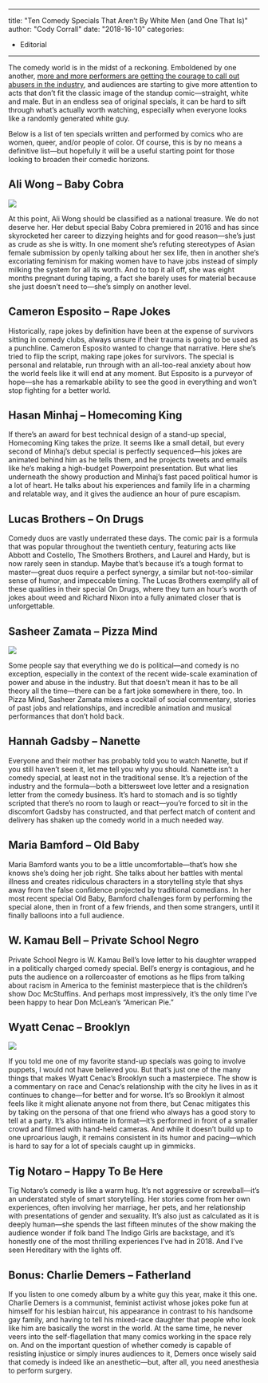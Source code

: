 
---
title: "Ten Comedy Specials That Aren’t By White Men (and One That Is)"
author: "Cody Corrall"
date: "2018-16-10"
categories:
- Editorial
---

The comedy world is in the midst of a reckoning. Emboldened by one another, [more and more performers are getting the courage to call out abusers in the industry](https://www.huffingtonpost.com/entry/louis-ck-comeback-female-comedians-respond_us_5b85892be4b0cf7b002f9391), and audiences are starting to give more attention to acts that don’t fit the classic image of the standup comic—straight, white and male. But in an endless sea of original specials, it can be hard to sift through what’s actually worth watching, especially when everyone looks like a randomly generated white guy.

Below is a list of ten specials written and performed by comics who are women, queer, and/or people of color. Of course, this is by no means a definitive list—but hopefully it will be a useful starting point for those looking to broaden their comedic horizons.

## Ali Wong &#8211; Baby Cobra

![](https://i1.wp.com/vrvblog.co/wp-content/uploads/2018/10/Screen-Shot-2018-10-14-at-10.57.02-AM-1024x642.png?resize=1024%2C642&#038;ssl=1)

At this point, Ali Wong should be classified as a national treasure. We do not deserve her. Her debut special Baby Cobra premiered in 2016 and has since skyrocketed her career to dizzying heights and for good reason—she’s just as crude as she is witty. In one moment she’s refuting stereotypes of Asian female submission by openly talking about her sex life, then in another she’s excoriating feminism for making women have to have jobs instead of simply milking the system for all its worth. And to top it all off, she was eight months pregnant during taping, a fact she barely uses for material because she just doesn’t need to—she’s simply on another level.

## Cameron Esposito &#8211; Rape Jokes

Historically, rape jokes by definition have been at the expense of survivors sitting in comedy clubs, always unsure if their trauma is going to be used as a punchline. Cameron Esposito wanted to change that narrative. Here she’s tried to flip the script, making rape jokes for survivors. The special is personal and relatable, run through with an all-too-real anxiety about how the world feels like it will end at any moment. But Esposito is a purveyor of hope—she has a remarkable ability to see the good in everything and won’t stop fighting for a better world.

## Hasan Minhaj &#8211; Homecoming King

If there’s an award for best technical design of a stand-up special, Homecoming King takes the prize. It seems like a small detail, but every second of Minhaj’s debut special is perfectly sequenced—his jokes are animated behind him as he tells them, and he projects tweets and emails like he’s making a high-budget Powerpoint presentation. But what lies underneath the showy production and Minhaj’s fast paced political humor is a lot of heart. He talks about his experiences and family life in a charming and relatable way, and it gives the audience an hour of pure escapism.

## Lucas Brothers &#8211; On Drugs

Comedy duos are vastly underrated these days. The comic pair is a formula that was popular throughout the twentieth century, featuring acts like Abbott and Costello, The Smothers Brothers, and Laurel and Hardy, but is now rarely seen in standup. Maybe that’s because it’s a tough format to master—great duos require a perfect synergy, a similar but not-too-similar sense of humor, and impeccable timing. The Lucas Brothers exemplify all of these qualities in their special On Drugs, where they turn an hour’s worth of jokes about weed and Richard Nixon into a fully animated closer that is unforgettable.

## Sasheer Zamata &#8211; Pizza Mind

![](https://i2.wp.com/vrvblog.co/wp-content/uploads/2018/10/Screen-Shot-2018-10-14-at-10.59.07-AM.png?resize=1007%2C653&#038;ssl=1)

Some people say that everything we do is political—and comedy is no exception, especially in the context of the recent wide-scale examination of power and abuse in the industry. But that doesn’t mean it has to be all theory all the time—there can be a fart joke somewhere in there, too. In Pizza Mind, Sasheer Zamata mixes a cocktail of social commentary, stories of past jobs and relationships, and incredible animation and musical performances that don’t hold back.

## Hannah Gadsby &#8211; Nanette

Everyone and their mother has probably told you to watch Nanette, but if you still haven’t seen it, let me tell you why you should. Nanette isn’t a comedy special, at least not in the traditional sense. It’s a rejection of the industry and the formula—both a bittersweet love letter and a resignation letter from the comedy business. It’s hard to stomach and is so tightly scripted that there’s no room to laugh or react—you’re forced to sit in the discomfort Gadsby has constructed, and that perfect match of content and delivery has shaken up the comedy world in a much needed way.

## Maria Bamford &#8211; Old Baby

Maria Bamford wants you to be a little uncomfortable—that’s how she knows she’s doing her job right. She talks about her battles with mental illness and creates ridiculous characters in a storytelling style that shys away from the false confidence projected by traditional comedians. In her most recent special Old Baby, Bamford challenges form by performing the special alone, then in front of a few friends, and then some strangers, until it finally balloons into a full audience.

## W. Kamau Bell &#8211; Private School Negro

Private School Negro is W. Kamau Bell’s love letter to his daughter wrapped in a politically charged comedy special. Bell’s energy is contagious, and he puts the audience on a rollercoaster of emotions as he flips from talking about racism in America to the feminist masterpiece that is the children’s show Doc McStuffins. And perhaps most impressively, it’s the only time I’ve been happy to hear Don McLean’s “American Pie.”

## Wyatt Cenac &#8211; Brooklyn

![](https://i1.wp.com/vrvblog.co/wp-content/uploads/2018/10/Screen-Shot-2018-10-14-at-11.02.41-AM-1024x636.png?resize=1024%2C636&#038;ssl=1)

If you told me one of my favorite stand-up specials was going to involve puppets, I would not have believed you. But that’s just one of the many things that makes Wyatt Cenac’s Brooklyn such a masterpiece. The show is a commentary on race and Cenac’s relationship with the city he lives in as it continues to change—for better and for worse. It’s so Brooklyn it almost feels like it might alienate anyone not from there, but Cenac mitigates this by taking on the persona of that one friend who always has a good story to tell at a party. It’s also intimate in format—it’s performed in front of a smaller crowd and filmed with hand-held cameras. And while it doesn’t build up to one uproarious laugh, it remains consistent in its humor and pacing—which is hard to say for a lot of specials caught up in gimmicks.

## Tig Notaro &#8211; Happy To Be Here

Tig Notaro’s comedy is like a warm hug. It’s not aggressive or screwball—it’s an understated style of smart storytelling. Her stories come from her own experiences, often involving her marriage, her pets, and her relationship with presentations of gender and sexuality. It’s also just as calculated as it is deeply human—she spends the last fifteen minutes of the show making the audience wonder if folk band The Indigo Girls are backstage, and it’s honestly one of the most thrilling experiences I’ve had in 2018. And I’ve seen Hereditary with the lights off.

## Bonus: Charlie Demers &#8211; Fatherland

If you listen to one comedy album by a white guy this year, make it this one. Charlie Demers is a communist, feminist activist whose jokes poke fun at himself for his lesbian haircut, his appearance in contrast to his handsome gay family, and having to tell his mixed-race daughter that people who look like him are basically the worst in the world. At the same time, he never veers into the self-flagellation that many comics working in the space rely on. And on the important question of whether comedy is capable of resisting injustice or simply inures audiences to it, Demers once wisely said that comedy is indeed like an anesthetic—but, after all, you need anesthesia to perform surgery.
